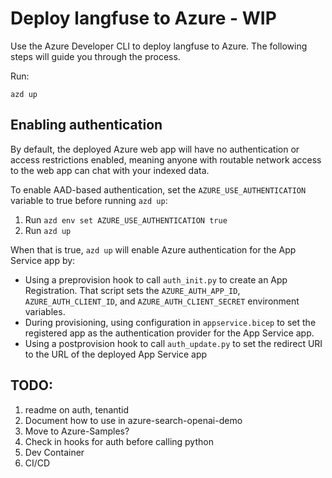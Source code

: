# Deploy langfuse to Azure - WIP

Use the Azure Developer CLI to deploy langfuse to Azure. The following steps will guide you through the process.

Run:

```shell
azd up
```

## Enabling authentication

By default, the deployed Azure web app will have no authentication or access restrictions enabled, meaning anyone with routable network access to the web app can chat with your indexed data.

To enable AAD-based authentication, set the `AZURE_USE_AUTHENTICATION` variable to true before running `azd up`:

1. Run `azd env set AZURE_USE_AUTHENTICATION true`
1. Run `azd up`

When that is true, `azd up` will enable Azure authentication for the App Service app by:

* Using a preprovision hook to call `auth_init.py` to create an App Registration. That script sets the `AZURE_AUTH_APP_ID`, `AZURE_AUTH_CLIENT_ID`, and `AZURE_AUTH_CLIENT_SECRET` environment variables.
* During provisioning, using configuration in `appservice.bicep` to set the registered app as the authentication provider for the App Service app.
* Using a postprovision hook to call `auth_update.py` to set the redirect URI to the URL of the deployed App Service app

## TODO:

1. readme on auth, tenantid
2. Document how to use in azure-search-openai-demo
3. Move to Azure-Samples?
4. Check in hooks for auth before calling python
4. Dev Container
5. CI/CD